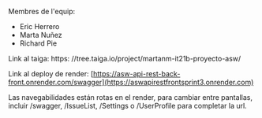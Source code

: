 Membres de l'equip:
  - Eric Herrero
  - Marta Nuñez
  - Richard Pie

Link al taiga: https: //tree.taiga.io/project/martanm-it21b-proyecto-asw/

Link al deploy de render: [https://asw-api-rest-back-front.onrender.com/swagger](https://aswapirestfrontsprint3.onrender.com)

Las navegabilidades están rotas en el render, para cambiar entre pantallas, incluir /swagger, /IssueList, /Settings o /UserProfile para completar la url.
